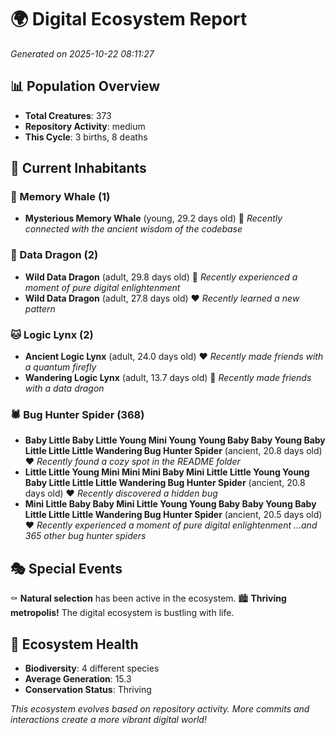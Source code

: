 # 🌍 Digital Ecosystem Report
*Generated on 2025-10-22 08:11:27*

## 📊 Population Overview
- **Total Creatures**: 373
- **Repository Activity**: medium
- **This Cycle**: 3 births, 8 deaths

## 👥 Current Inhabitants

### 🐋 Memory Whale (1)
- **Mysterious Memory Whale** (young, 29.2 days old) 💛
  *Recently connected with the ancient wisdom of the codebase*

### 🐉 Data Dragon (2)
- **Wild Data Dragon** (adult, 29.8 days old) 💚
  *Recently experienced a moment of pure digital enlightenment*
- **Wild Data Dragon** (adult, 27.8 days old) ❤️
  *Recently learned a new pattern*

### 🐱 Logic Lynx (2)
- **Ancient Logic Lynx** (adult, 24.0 days old) ❤️
  *Recently made friends with a quantum firefly*
- **Wandering Logic Lynx** (adult, 13.7 days old) 💛
  *Recently made friends with a data dragon*

### 🕷️ Bug Hunter Spider (368)
- **Baby Little Baby Little Young Mini Young Young Baby Baby Young Baby Little Little Little Wandering Bug Hunter Spider** (ancient, 20.8 days old) ❤️
  *Recently found a cozy spot in the README folder*
- **Little Little Young Mini Mini Mini Baby Mini Little Little Young Young Baby Little Little Little Wandering Bug Hunter Spider** (ancient, 20.8 days old) ❤️
  *Recently discovered a hidden bug*
- **Mini Little Baby Baby Mini Little Young Young Baby Baby Young Baby Little Little Little Wandering Bug Hunter Spider** (ancient, 20.5 days old) ❤️
  *Recently experienced a moment of pure digital enlightenment*
  *...and 365 other bug hunter spiders*

## 🎭 Special Events

⚰️ **Natural selection** has been active in the ecosystem.
🏙️ **Thriving metropolis!** The digital ecosystem is bustling with life.

## 🔬 Ecosystem Health
- **Biodiversity**: 4 different species
- **Average Generation**: 15.3
- **Conservation Status**: Thriving

*This ecosystem evolves based on repository activity. More commits and interactions create a more vibrant digital world!*